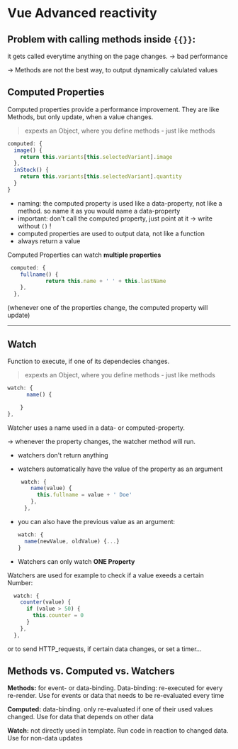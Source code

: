 # Vue Advanced reactivity

## Problem with calling methods inside `{{}}`:

it gets called everytime anything on the page changes. -> bad performance

-> Methods are not the best way, to output dynamically calulated values

## Computed Properties

Computed properties provide a performance improvement. They are like Methods, but only update, when a value changes.

> expexts an Object, where you define methods - just like methods

```js
computed: {
  image() {
    return this.variants[this.selectedVariant].image
  },
  inStock() {
    return this.variants[this.selectedVariant].quantity
  }
}
```

- naming: the computed property is used like a data-property, not like a method. so name it as you would name a data-property
- important: don't call the computed property, just point at it -> write without `()` !
- computed properties are used to output data, not like a function
- always return a value


Computed Properties can  watch **multiple properties**

```js
 computed: {
    fullname() {
			return this.name + ' ' + this.lastName
    },
  },
```

(whenever one of the properties change, the computed property will update)

------

## Watch

Function to execute, if one of its dependecies changes. 

> expexts an Object, where you define methods - just like methods

```js
watch: {
	  name() {

    }
},
```

Watcher uses a name used in a data- or computed-property.

-> whenever the property changes, the watcher method will run.

- watchers don't return anything

- watchers automatically have the value of the property as an argument

  ```js
   watch: {
      name(value) {
        this.fullname = value + ' Doe'
      },
    },
  ```

- you can also have the previous value as an argument:

  ```js
  watch: {
  	name(newValue, oldValue) {...}
  }
  ```

- Watchers can only watch **ONE Property**


Watchers are used  for example to check if a value exeeds a certain Number:

```js
  watch: {
    counter(value) {
      if (value > 50) {
        this.counter = 0
      }
    },
  },
```

or to send HTTP_requests, if certain data changes, or set a timer...

## Methods vs. Computed vs. Watchers

**Methods:** for event- or data-binding. Data-binding: re-executed for every re-render. Use for events or data that needs to be re-evaluated every time

**Computed:** data-binding. only re-evaluated if one of their used values changed. Use for data that depends on other data

**Watch:** not directly used in template. Run code in reaction to changed data. Use for non-data updates